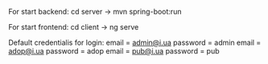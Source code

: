 For start backend:
  cd server ->
  mvn spring-boot:run
  
 
 For start frontend:
  cd client -> 
  ng serve
  
 Default credentialis for login:
email = admin@i.ua password = admin
email = adop@i.ua password = adop
email = pub@i.ua password = pub

